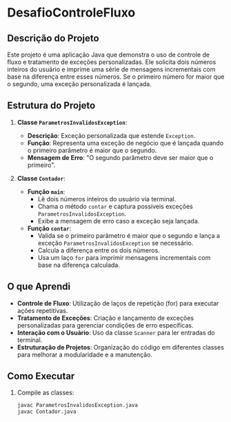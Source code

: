 # DesafioControleFluxo

## Descrição do Projeto

Este projeto é uma aplicação Java que demonstra o uso de controle de fluxo e tratamento de exceções personalizadas. Ele solicita dois números inteiros do usuário e imprime uma série de mensagens incrementais com base na diferença entre esses números. Se o primeiro número for maior que o segundo, uma exceção personalizada é lançada.

## Estrutura do Projeto

1. **Classe `ParametrosInvalidosException`**:
   - **Descrição**: Exceção personalizada que estende `Exception`.
   - **Função**: Representa uma exceção de negócio que é lançada quando o primeiro parâmetro é maior que o segundo.
   - **Mensagem de Erro**: "O segundo parâmetro deve ser maior que o primeiro".

2. **Classe `Contador`**:
   - **Função `main`**:
     - Lê dois números inteiros do usuário via terminal.
     - Chama o método `contar` e captura possíveis exceções `ParametrosInvalidosException`.
     - Exibe a mensagem de erro caso a exceção seja lançada.
   - **Função `contar`**:
     - Valida se o primeiro parâmetro é maior que o segundo e lança a exceção `ParametrosInvalidosException` se necessário.
     - Calcula a diferença entre os dois números.
     - Usa um laço `for` para imprimir mensagens incrementais com base na diferença calculada.

## O que Aprendi

- **Controle de Fluxo**: Utilização de laços de repetição (for) para executar ações repetitivas.
- **Tratamento de Exceções**: Criação e lançamento de exceções personalizadas para gerenciar condições de erro específicas.
- **Interação com o Usuário**: Uso da classe `Scanner` para ler entradas do terminal.
- **Estruturação de Projetos**: Organização do código em diferentes classes para melhorar a modularidade e a manutenção.

## Como Executar

1. Compile as classes:
   ```sh
   javac ParametrosInvalidosException.java
   javac Contador.java
